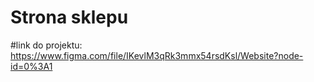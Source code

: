 # Strona sklepu

#link do projektu: https://www.figma.com/file/IKevlM3qRk3mmx54rsdKsl/Website?node-id=0%3A1
